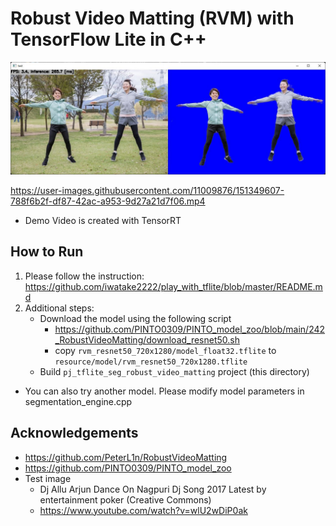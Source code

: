 # Robust Video Matting (RVM) with TensorFlow Lite in C++

![00_doc/demo.jpg](00_doc/demo.jpg)


https://user-images.githubusercontent.com/11009876/151349607-788f6b2f-df87-42ac-a953-9d27a21d7f06.mp4


* Demo Video is created with TensorRT

## How to Run
1. Please follow the instruction: https://github.com/iwatake2222/play_with_tflite/blob/master/README.md
2. Additional steps:
    - Download the model using the following script
        - https://github.com/PINTO0309/PINTO_model_zoo/blob/main/242_RobustVideoMatting/download_resnet50.sh
        - copy `rvm_resnet50_720x1280/model_float32.tflite` to `resource/model/rvm_resnet50_720x1280.tflite`
    - Build  `pj_tflite_seg_robust_video_matting` project (this directory)

* You can also try another model. Please modify model parameters in segmentation_engine.cpp

## Acknowledgements
- https://github.com/PeterL1n/RobustVideoMatting
- https://github.com/PINTO0309/PINTO_model_zoo
- Test image
    - Dj Allu Arjun Dance On Nagpuri Dj Song 2017 Latest by entertainment poker (Creative Commons)
    - https://www.youtube.com/watch?v=wlU2wDiP0ak
